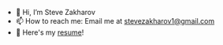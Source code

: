 - 👋 Hi, I’m Steve Zakharov
- 📫 How to reach me: Email me at stevezakharov1@gmail.com
- 📄 Here's my [resume](https://drive.google.com/file/d/1MgzGdlMxPKkFPLfHTBIaVLnKkC2RqrBf/view?usp=sharing)!

<!---
steveZak/steveZak is a ✨ special ✨ repository because its `README.md` (this file) appears on your GitHub profile.
You can click the Preview link to take a look at your changes.
--->
